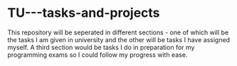 # TU---tasks-and-projects
This repository will be seperated in different sections - one of which will be the tasks I am given in university and the other will be tasks I have assigned myself.
A third section would be tasks I do in preparation for my programming exams so I could follow my progress with ease. 
